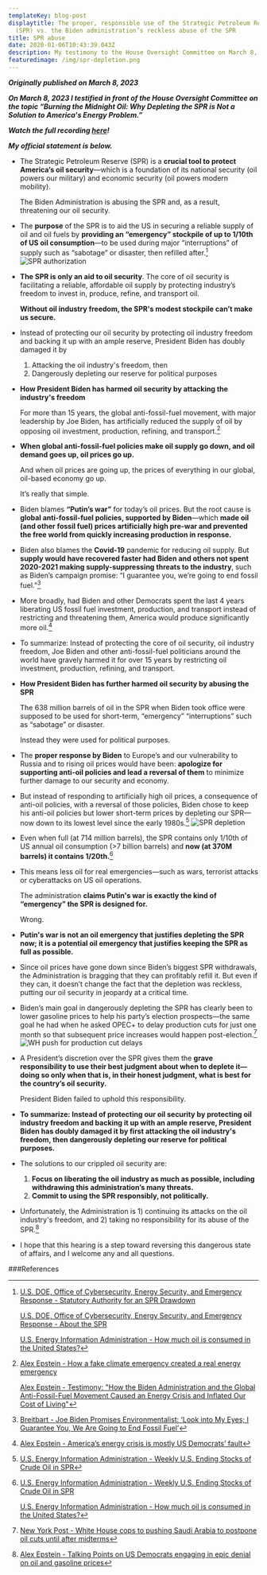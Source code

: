 ```yaml
---
templateKey: blog-post
displaytitle: The proper, responsible use of the Strategic Petroleum Reserve
  (SPR) vs. the Biden administration’s reckless abuse of the SPR
title: SPR abuse
date: 2020-01-06T10:43:39.043Z
description: My testimony to the House Oversight Committee on March 8, 2023
featuredimage: /img/spr-depletion.png
---
```

***Originally published on March 8, 2023***

***On March 8, 2023 I testified in front of the House Oversight Committee on the topic “Burning the Midnight Oil: Why Depleting the SPR is Not a Solution to America's Energy Problem.”***

***Watch the full recording [here](https://www.youtube.com/live/T70hMbb5VIY?feature=share)!***

***My official statement is below.***

- The Strategic Petroleum Reserve (SPR) is a **crucial tool to protect America’s oil security**—which is a foundation of its national security (oil powers our military) and economic security (oil powers modern mobility).

    The Biden Administration is abusing the SPR and, as a result, threatening our oil security.

- The **purpose** of the SPR is to aid the US in securing a reliable supply of oil and oil fuels by **providing an “emergency” stockpile of up to 1/10th of US oil consumption**—to be used during major “interruptions” of supply such as “sabotage” or disaster, then refilled after.[^1]
    ![SPR authorization](/img/energy-gov-sprauthority.png)

- **The SPR is only an aid to oil security**. The core of oil security is facilitating a reliable, affordable oil supply by protecting industry’s freedom to invest in, produce, refine, and transport oil.

    **Without oil industry freedom, the SPR's modest stockpile can’t make us secure.**

- Instead of protecting our oil security by protecting oil industry freedom and backing it up with an ample reserve, President Biden has doubly damaged it by

    1) Attacking the oil industry's freedom, then
    2) Dangerously depleting our reserve for political purposes

- **How President Biden has harmed oil security by attacking the industry's freedom**

    For more than 15 years, the global anti-fossil-fuel movement, with major leadership by Joe Biden, has artificially reduced the supply of oil by opposing oil investment, production, refining, and transport.[^2]

- **When global anti-fossil-fuel policies make oil supply go down, and oil demand goes up, oil prices go up.**

    And when oil prices are going up, the prices of everything in our global, oil-based economy go up.

    It’s really that simple.

- Biden blames **“Putin’s war”** for today’s oil prices. But the root cause is **global anti-fossil-fuel policies, supported by Biden**—which **made oil (and other fossil fuel) prices artificially high pre-war and prevented the free world from quickly increasing production in response.**

- Biden also blames the **Covid-19** pandemic for reducing oil supply. But **supply would have recovered faster had Biden and others not spent 2020-2021 making supply-suppressing threats to the industry**, such as Biden’s campaign promise: “I guarantee you, we’re going to end fossil fuel.”[^3]

- More broadly, had Biden and other Democrats spent the last 4 years liberating US fossil fuel investment, production, and transport instead of restricting and threatening them, America would produce significantly more oil.[^4]

- To summarize: Instead of protecting the core of oil security, oil industry freedom, Joe Biden and other anti-fossil-fuel politicians around the world have gravely harmed it for over 15 years by restricting oil investment, production, refining, and transport.

- **How President Biden has further harmed oil security by abusing the SPR**

    The 638 million barrels of oil in the SPR when Biden took office were supposed to be used for short-term, “emergency” “interruptions” such as “sabotage” or disaster.

    Instead they were used for political purposes.

- The **proper response by Biden** to Europe’s and our vulnerability to Russia and to rising oil prices would have been: **apologize for supporting anti-oil policies and lead a reversal of them** to minimize further damage to our security and economy.

- But instead of responding to artificially high oil prices, a consequence of anti-oil policies, with a reversal of those policies, Biden chose to keep his anti-oil policies but lower short-term prices by depleting our SPR—now down to its lowest level since the early 1980s.[^5]
    ![SPR depletion](/img/spr-depletion.png)

- Even when full (at 714 million barrels), the SPR contains only 1/10th of US annual oil consumption (>7 billion barrels) and **now (at 370M barrels) it contains 1/20th.**[^6]

- This means less oil for real emergencies—such as wars, terrorist attacks or cyberattacks on US oil operations.

    The administration **claims Putin's war is exactly the kind of “emergency” the SPR is designed for.**

    Wrong.

- **Putin's war is not an oil emergency that justifies depleting the SPR now; it is a potential oil emergency that justifies keeping the SPR as full as possible.**

- Since oil prices have gone down since Biden’s biggest SPR withdrawals, the Administration is bragging that they can profitably refill it. But even if they can, it doesn’t change the fact that the depletion was reckless, putting our oil security in jeopardy at a critical time.

- Biden’s main goal in dangerously depleting the SPR has clearly been to lower gasoline prices to help his party’s election prospects—the same goal he had when he asked OPEC+ to delay production cuts for just one month so that subsequent price increases would happen post-election.[^7]
    ![WH push for production cut delays](/img/oil-cuts-elections.png)

- A President’s discretion over the SPR gives them the **grave responsibility to use their best judgment about when to deplete it—doing so only when that is, in their honest judgment, what is best for the country’s oil security.**

    President Biden failed to uphold this responsibility.

- **To summarize: Instead of protecting our oil security by protecting oil industry freedom and backing it up with an ample reserve, President Biden has doubly damaged it by first attacking the oil industry's freedom, then dangerously depleting our reserve for political purposes.**

- The solutions to our crippled oil security are:

    1) **Focus on liberating the oil industry as much as possible, including withdrawing this administration’s many threats.**
    2) **Commit to using the SPR responsibly, not politically.**

- Unfortunately, the Administration is 1) continuing its attacks on the oil industry's freedom, and 2) taking no responsibility for its abuse of the SPR.[^8]

- I hope that this hearing is a step toward reversing this dangerous state of affairs, and I welcome any and all questions.


###References

[^1]:
    [U.S. DOE, Office of Cybersecurity, Energy Security, and Emergency Response - Statutory Authority for an SPR Drawdown](https://www.energy.gov/ceser/statutory-authority-spr-drawdown)

    [U.S. DOE, Office of Cybersecurity, Energy Security, and Emergency Response - About the SPR](https://www.energy.gov/ceser/strategic-petroleum-reserve)

    [U.S. Energy Information Administration - How much oil is consumed in the United States?](https://www.eia.gov/tools/faqs/faq.php?id=33)

[^2]:
    [Alex Epstein - How a fake climate emergency created a real energy emergency](https://energytalkingpoints.com/fake-emergency/)

    [Alex Epstein - Testimony: "How the Biden Administration and the Global Anti-Fossil-Fuel Movement Caused an Energy Crisis and Inflated Our Cost of Living"](https://energytalkingpoints.com/energy-crisis-testimony/)

[^3]: [Breitbart - Joe Biden Promises Environmentalist: ‘Look into My Eyes; I Guarantee You, We Are Going to End Fossil Fuel’](https://www.breitbart.com/politics/2019/09/07/joe-biden-promises-environmentalist-look-into-my-eyes-i-guarantee-you-we-are-going-to-end-fossil-fuel/)

[^4]: [Alex Epstein - America’s energy crisis is mostly US Democrats’ fault](https://energytalkingpoints.com/dems/)

[^5]: [U.S. Energy Information Administration - Weekly U.S. Ending Stocks of Crude Oil in SPR](https://www.eia.gov/dnav/pet/hist/LeafHandler.ashx?n=PET&s=WCSSTUS1&f=W)

[^6]:
    [U.S. Energy Information Administration - Weekly U.S. Ending Stocks of Crude Oil in SPR](https://www.eia.gov/dnav/pet/hist/LeafHandler.ashx?n=PET&s=WCSSTUS1&f=W)

    [U.S. Energy Information Administration - How much oil is consumed in the United States?](https://www.eia.gov/tools/faqs/faq.php?id=33)

[^7]: [New York Post - White House cops to pushing Saudi Arabia to postpone oil cuts until after midterms](https://nypost.com/2022/10/13/saudis-say-biden-asked-to-hold-oil-production-cut-until-after-midterms/)

[^8]: [Alex Epstein - Talking Points on US Democrats engaging in epic denial on oil and gasoline prices](https://energytalkingpoints.com/democrat-denial/)
